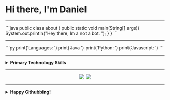 # Hi there, I'm Daniel
<hr/>
```java
public class about {
    public static void main(String[] args){
        System.out.println("Hey there, Im a not a bot. ");
    }
}
```
<hr/>
```py 
    print('Languages: ')
    print('Java ')
    print('Python: ')
    print('Javascript: ')
```

<hr/>

<details>
<summary><b>Primary Technology Skills</b></summary>
  <br/>

<img src="https://img.shields.io/static/v1?message=Java&logo=java&labelColor=444444&color=F89917&logoColor=white&label=%20&logoWidth=20" height="30">

<img src="https://img.shields.io/static/v1?message=Python&logo=python&labelColor=444444&color=3674A6&logoColor=white&label=%20&logoWidth=20" height="30">


<img src="https://img.shields.io/static/v1?message=Java%20Script&logo=javascript&labelColor=444444&color=EFD81D&logoColor=white&label=%20&logoWidth=20" height="30">


</details>
<hr/>

<div align="center">
    <img  src='https://github-readme-stats.vercel.app/api?username=kingDaniel2004&count_private=true&show_icons=true&theme=onedark'>
    <img  src='https://github-readme-stats.vercel.app/api/top-langs/?username=kingDaniel2004&langs_count=8&theme=onedark'>
</div>

<hr/>

<details>
    <summary><b>  Happy Githubbing! </b></summary>
<div align="center">
    <img  src='tenor.gif'>
</div>

</details>

